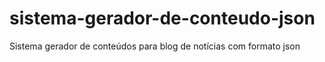 # sistema-gerador-de-conteudo-json
Sistema gerador de conteúdos para blog de notícias com formato json
